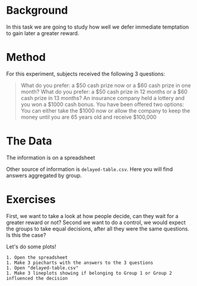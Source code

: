 # Background

In this task we are going to study how well we defer immediate temptation to gain later a greater reward.  

# Method

For this experiment, subjects received the following 3 questions:

> What do you prefer: a $50 cash prize now or a $60 cash prize in one month?
> What do you prefer: a $50 cash prize in 12 months or a $60 cash prize in 13 months?
> An insurance company held a lottery and you won a $1000 cash bonus. You have been offered two options: You can either take the $1000 now or allow the company to keep the money until you are 65 years old and receive $100,000


# The Data

The information is on a spreadsheet

Other source of information is `delayed-table.csv`. Here you will find answers aggregated by group.

# Exercises

First, we want to take a look at how people decide, can they wait for a greater reward or not?
Second we want to do a control, we would expect the groups to take equal decisions, after all they were the same questions. Is this the case?

Let's do some plots!

```
1. Open the spreadsheet 
1. Make 3 piecharts with the answers to the 3 questions
1. Open "delayed-table.csv"
1. Make 3 lineplots showing if belonging to Group 1 or Group 2 influenced the decision 
```